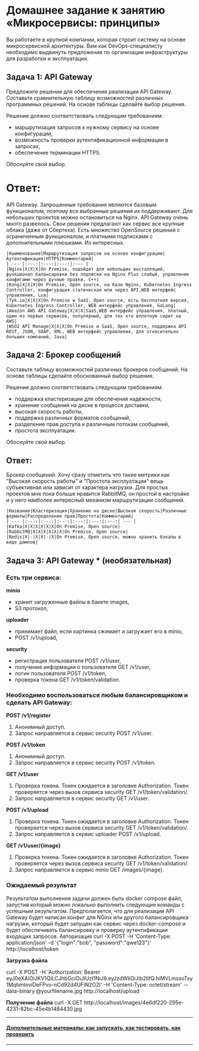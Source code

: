 # Домашнее задание к занятию «Микросервисы: принципы»

Вы работаете в крупной компании, которая строит систему на основе микросервисной архитектуры.
Вам как DevOps-специалисту необходимо выдвинуть предложение по организации инфраструктуры для разработки и эксплуатации.

## Задача 1: API Gateway 

Предложите решение для обеспечения реализации API Gateway. Составьте сравнительную таблицу возможностей различных программных решений. На основе таблицы сделайте выбор решения.

Решение должно соответствовать следующим требованиям:
- маршрутизация запросов к нужному сервису на основе конфигурации,
- возможность проверки аутентификационной информации в запросах,
- обеспечение терминации HTTPS.

Обоснуйте свой выбор.


# Ответ:

API Gateway. Запрошенные требования являются базовым функционалом, поэтому все выбранные решения их поддерживают. Для небольших проектов можно остановиться на Nginx. API Gateway очень много развелось. Свои решения предлагают как сервис все крупные облака (даже от Сбертеха). Есть множество OpenSource решений с ограниченным функционалом, и платными подписками с дополнительными плюшками. Из интересных.

    |Наименование|Маршрутизация запросов на основе конфигурации|Аутентификация|HTTPS|Комментарий|
    | --- |:---:|:---:|:---:|:--- |
    |Nginx|X|X|X|On Premise, подойдет для небольших инсталляций, функционал балансировки без подписки на Nginx Plus слабый, управление конфигами через ручные правки, C++|
    |Kong|X|X|X|On Premise, Open source, на базе Nginx, Kubernetes Ingress Controller, конфигурация статическая или через API,WEB интерфейс управления, Lua|
    |Tyk.io|X|X|X|On Premise и SaaS, Open source, есть бесплатная версия, Kubernetes Ingress Controller, WEB интерфейс управления, GoLang|
    |Amazon AWS API Gateway|X|X|X|SaaS,WEB интерфейс управления, платный, один из первых сервисов, популярный, для тех кто вплотную сидит на AWS|
    |WSO2 API Manage|X|X|X|On Premise и SaaS, Open source, поддержка API REST, JSON, SOAP, XML, WEB интерфейс управления, для относительно больших компаний, Java|

## Задача 2: Брокер сообщений

Составьте таблицу возможностей различных брокеров сообщений. На основе таблицы сделайте обоснованный выбор решения.

Решение должно соответствовать следующим требованиям:
- поддержка кластеризации для обеспечения надёжности,
- хранение сообщений на диске в процессе доставки,
- высокая скорость работы,
- поддержка различных форматов сообщений,
- разделение прав доступа к различным потокам сообщений,
- простота эксплуатации.

Обоснуйте свой выбор.

## Ответ:

Брокер сообщений. Хочу сразу отметить что такие метрики как "Высокая скорость работы" и "Простота эксплуатации" вещь субъективная или зависит от характера нагрузки. Для простых проектов мне пока больше нравится RabbitMQ, он  простой в настройке и у него наиболее интересный механизм маршрутизации сообщений. 

    |Название|Кластеризация|Хранение на диске|Высокая скорость|Различные форматы|Распределение прав|Простота|Комментарий|
    | --- |:---:|:---:|:---:|:---:|:---:|:---:| --- |
    |Kafka|X|X|X|X|X|X|On Premise, Open source|
    |RabbitMQ|X|X|X|X|X|X|On Premise, Open source|
    |Redis|X|-|X|X|-|X|On Premise, Open source, можно хранить бэкапы в виде дампов|

## Задача 3: API Gateway * (необязательная)

### Есть три сервиса:

**minio**
- хранит загруженные файлы в бакете images,
- S3 протокол,

**uploader**
- принимает файл, если картинка сжимает и загружает его в minio,
- POST /v1/upload,

**security**
- регистрация пользователя POST /v1/user,
- получение информации о пользователе GET /v1/user,
- логин пользователя POST /v1/token,
- проверка токена GET /v1/token/validation.

### Необходимо воспользоваться любым балансировщиком и сделать API Gateway:

**POST /v1/register**
1. Анонимный доступ.
2. Запрос направляется в сервис security POST /v1/user.

**POST /v1/token**
1. Анонимный доступ.
2. Запрос направляется в сервис security POST /v1/token.

**GET /v1/user**
1. Проверка токена. Токен ожидается в заголовке Authorization. Токен проверяется через вызов сервиса security GET /v1/token/validation/.
2. Запрос направляется в сервис security GET /v1/user.

**POST /v1/upload**
1. Проверка токена. Токен ожидается в заголовке Authorization. Токен проверяется через вызов сервиса security GET /v1/token/validation/.
2. Запрос направляется в сервис uploader POST /v1/upload.

**GET /v1/user/{image}**
1. Проверка токена. Токен ожидается в заголовке Authorization. Токен проверяется через вызов сервиса security GET /v1/token/validation/.
2. Запрос направляется в сервис minio GET /images/{image}.

### Ожидаемый результат

Результатом выполнения задачи должен быть docker compose файл, запустив который можно локально выполнить следующие команды с успешным результатом.
Предполагается, что для реализации API Gateway будет написан конфиг для NGinx или другого балансировщика нагрузки, который будет запущен как сервис через docker-compose и будет обеспечивать балансировку и проверку аутентификации входящих запросов.
Авторизация
curl -X POST -H 'Content-Type: application/json' -d '{"login":"bob", "password":"qwe123"}' http://localhost/token

**Загрузка файла**

curl -X POST -H 'Authorization: Bearer eyJ0eXAiOiJKV1QiLCJhbGciOiJIUzI1NiJ9.eyJzdWIiOiJib2IifQ.hiMVLmssoTsy1MqbmIoviDeFPvo-nCd92d4UFiN2O2I' -H 'Content-Type: octet/stream' --data-binary @yourfilename.jpg http://localhost/upload

**Получение файла**
curl -X GET http://localhost/images/4e6df220-295e-4231-82bc-45e4b1484430.jpg

---

#### [Дополнительные материалы: как запускать, как тестировать, как проверить](https://github.com/netology-code/devkub-homeworks/tree/main/11-microservices-02-principles)

---